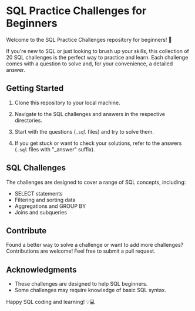 # SQL Practice Challenges for Beginners

Welcome to the SQL Practice Challenges repository for beginners! 🚀

If you're new to SQL or just looking to brush up your skills, this collection of 20 SQL challenges is the perfect way to practice and learn. Each challenge comes with a question to solve and, for your convenience, a detailed answer.

## Getting Started

1. Clone this repository to your local machine.

2. Navigate to the SQL challenges and answers in the respective directories.

3. Start with the questions (`.sql` files) and try to solve them.

4. If you get stuck or want to check your solutions, refer to the answers (`.sql` files with "_answer" suffix).

## SQL Challenges

The challenges are designed to cover a range of SQL concepts, including:

- SELECT statements
- Filtering and sorting data
- Aggregations and GROUP BY
- Joins and subqueries

## Contribute

Found a better way to solve a challenge or want to add more challenges? Contributions are welcome! Feel free to submit a pull request.

## Acknowledgments

- These challenges are designed to help SQL beginners.
- Some challenges may require knowledge of basic SQL syntax.

Happy SQL coding and learning! 💡💻
